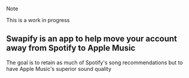 > [!NOTE]  
> This is a work in progress

## Swapify is an app to help move your account away from Spotify to Apple Music

The goal is to retain as much of Spotify's song recommendations but to have Apple Music's superior sound quality
